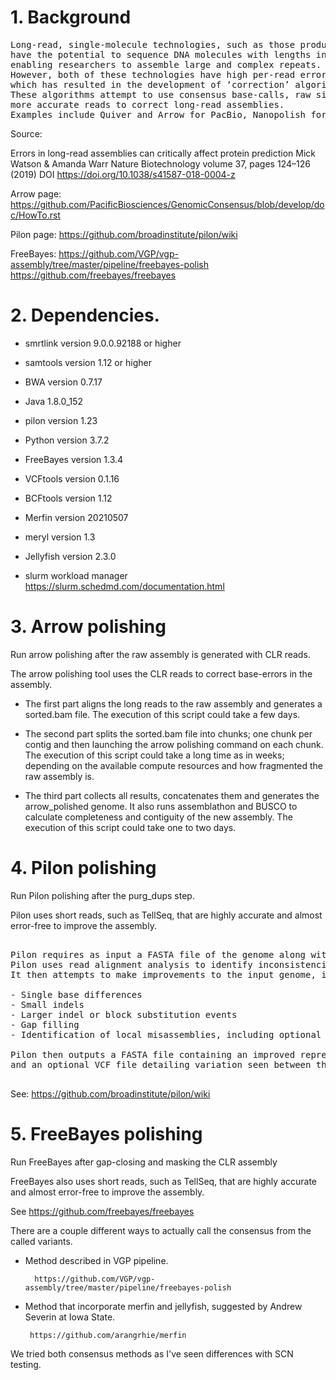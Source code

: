 # 1. Background

<pre>
Long-read, single-molecule technologies, such as those produced by Pacific Biosciences8 (PacBio) and Oxford Nanopore9 (ONT), 
have the potential to sequence DNA molecules with lengths in the tens of thousands or hundreds of thousands of bases, 
enabling researchers to assemble large and complex repeats. 
However, both of these technologies have high per-read error rates (on the order of 5–15%), 
which has resulted in the development of ‘correction’ algorithms. 
These algorithms attempt to use consensus base-calls, raw signal data and/or shorter, 
more accurate reads to correct long-read assemblies. 
Examples include Quiver and Arrow for PacBio, Nanopolish for ONT, and Pilon.
</pre>

Source:

Errors in long-read assemblies can critically affect protein prediction
Mick Watson & Amanda Warr 
Nature Biotechnology volume 37, pages 124–126 (2019)
DOI  https://doi.org/10.1038/s41587-018-0004-z


Arrow page:
https://github.com/PacificBiosciences/GenomicConsensus/blob/develop/doc/HowTo.rst

Pilon page:
https://github.com/broadinstitute/pilon/wiki

FreeBayes:
https://github.com/VGP/vgp-assembly/tree/master/pipeline/freebayes-polish
https://github.com/freebayes/freebayes

# 2. Dependencies.

- smrtlink version 9.0.0.92188 or higher

- samtools version 1.12 or higher

- BWA version 0.7.17

- Java 1.8.0_152 

- pilon version 1.23

- Python version 3.7.2

- FreeBayes version 1.3.4

- VCFtools version 0.1.16

- BCFtools version 1.12

- Merfin version 20210507

- meryl version 1.3

- Jellyfish version 2.3.0

- slurm workload manager https://slurm.schedmd.com/documentation.html



# 3. Arrow polishing

Run arrow polishing after the raw assembly is generated with CLR reads.

The arrow polishing tool uses the CLR reads to correct base-errors in the assembly.

- The first part aligns the long reads to the raw assembly and generates a sorted.bam file.
The execution of this script could take a few days.

- The second part splits the sorted.bam file into chunks; one chunk per contig
and then launching the arrow polishing command on each chunk.
The execution of this script could take a long time as in weeks;
depending on the available compute resources and how fragmented the raw assembly is.

- The third part collects all results, concatenates them and generates the arrow_polished genome.
It also runs assemblathon and BUSCO to calculate completeness and contiguity of the new assembly.
The execution of this script could take one to two days.


# 4. Pilon polishing

Run Pilon polishing after the purg_dups step.

Pilon uses  short reads, such as TellSeq, that are highly accurate and almost error-free to improve the assembly.

<pre>

Pilon requires as input a FASTA file of the genome along with one or more BAM files of reads aligned to the input FASTA file. 
Pilon uses read alignment analysis to identify inconsistencies between the input genome and the evidence in the reads. 
It then attempts to make improvements to the input genome, including:

- Single base differences
- Small indels
- Larger indel or block substitution events
- Gap filling
- Identification of local misassemblies, including optional opening of new gaps

Pilon then outputs a FASTA file containing an improved representation of the genome from the read data 
and an optional VCF file detailing variation seen between the read data and the input genome.

</pre>

See: https://github.com/broadinstitute/pilon/wiki


# 5. FreeBayes polishing

Run FreeBayes after gap-closing and masking the CLR assembly

FreeBayes also uses  short reads, such as TellSeq, that are highly accurate and almost error-free to improve the assembly.


See    https://github.com/freebayes/freebayes

There are a couple different ways to actually call the consensus from the called variants.

- Method described in VGP pipeline.

        https://github.com/VGP/vgp-assembly/tree/master/pipeline/freebayes-polish

-  Method that incorporate merfin and jellyfish, suggested by Andrew Severin at Iowa State.

        https://github.com/arangrhie/merfin

We tried both consensus methods as I've seen differences with SCN testing.







